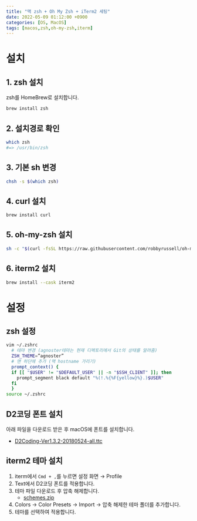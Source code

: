 ```yaml
---
title: "맥 zsh + Oh My Zsh + iTerm2 세팅"
date: 2022-05-09 01:12:00 +0900
categories: [OS, MacOS]
tags: [macos,zsh,oh-my-zsh,iterm]
---
```


# 설치

## 1. zsh 설치
zsh를 HomeBrew로 설치합니다.
```bash
brew install zsh
```

## 2. 설치경로 확인
```bash
which zsh
#=> /usr/bin/zsh
```

## 3. 기본 sh 변경
```bash
chsh -s $(which zsh)
```

## 4. curl 설치
```bash
brew install curl
```

## 5. oh-my-zsh 설치
```bash
sh -c "$(curl -fsSL https://raw.githubusercontent.com/robbyrussell/oh-my-zsh/master/tools/install.sh)"
```

## 6. iterm2 설치
```bash
brew install --cask iterm2
```

# 설정

## zsh 설정

```bash
vim ~/.zshrc
  # 테마 변경 (agnoster테마는 현재 디렉토리에서 Git의 상태를 알려줌)
  ZSH_THEME=”agnoster”
  # 맨 하단에 추가 (맥 hostname 가리기)
  prompt_context() {
  if [[ "$USER" != "$DEFAULT_USER" || -n "$SSH_CLIENT" ]]; then
    prompt_segment black default "%(!.%{%F{yellow}%}.)$USER"
  fi
  }
source ~/.zshrc
```

## D2코딩 폰트 설치

아래 파일을 다운로드 받은 후 macOS에 폰트를 설치합니다.

- [D2Coding-Ver1.3.2-20180524-all.ttc](https://s3-us-west-2.amazonaws.com/secure.notion-static.com/82c10f3d-4b47-4d5c-a3d3-7240b4fabf7b/D2Coding-Ver1.3.2-20180524-all.ttc)


## iterm2 테마 설치
1. iterm에서 `Cmd + ,`를 누르면 설정 화면 → Profile
2. Text에서 D2코딩 폰트를 적용합니다.
3. 테마 파일 다운로드 후 압축 해제합니다.
   - [schemes.zip](https://s3-us-west-2.amazonaws.com/secure.notion-static.com/697c4d68-3d01-4060-993f-64d370c0b008/schemes.zip)
4. Colors → Color Presets → Import → 압축 해제한 테마 폴더를 추가합니다.
5. 테마를 선택하여 적용합니다.



